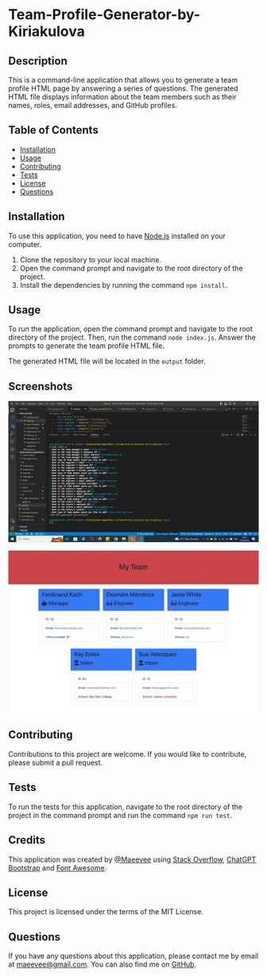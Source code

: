 # Team-Profile-Generator-by-Kiriakulova
## Description
This is a command-line application that allows you to generate a team profile HTML page by answering a series of questions. The generated HTML file displays information about the team members such as their names, roles, email addresses, and GitHub profiles.

## Table of Contents
- [Installation](#installation)
- [Usage](#usage)
- [Contributing](#contributing)
- [Tests](#tests)
- [License](#license)
- [Questions](#questions)

## Installation
To use this application, you need to have [Node.js](https://nodejs.org/en/) installed on your computer.

1. Clone the repository to your local machine.
2. Open the command prompt and navigate to the root directory of the project.
3. Install the dependencies by running the command `npm install`.

## Usage
To run the application, open the command prompt and navigate to the root directory of the project. Then, run the command `node index.js`. Answer the prompts to generate the team profile HTML file.

The generated HTML file will be located in the `output` folder.

## Screenshots
![Screenshot of the command-line interface](./media/command-line-interface.jpg)

![Screenshot of the generated HTML file](./media/generated-html-file.jpg)

## Contributing
Contributions to this project are welcome. If you would like to contribute, please submit a pull request.

## Tests
To run the tests for this application, navigate to the root directory of the project in the command prompt and run the command `npm run test`.

## Credits
This application was created by [@Maeevee](https://github.com/Maeevee) using [Stack Overflow](https://stackoverflow.com/), [ChatGPT](https://openai.com/blog/chatgpt/) [Bootstrap](https://getbootstrap.com/) and [Font Awesome](https://fontawesome.com/).

## License
This project is licensed under the terms of the MIT License.

## Questions
If you have any questions about this application, please contact me by email at maeevee@gmail.com. You can also find me on [GitHub](https://github.com/Maeevee).